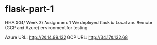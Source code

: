 # flask-part-1
HHA 504/ Week 2/ Assignment 1
We deployed flask to Local and Remote (GCP and Azure) environment for testing

Azure URL: http://20.14.99.132
GCP URL: http://34.170.132.68
